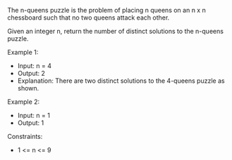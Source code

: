 The n-queens puzzle is the problem of placing n queens on an n x n chessboard such that no two queens attack each other.

Given an integer n, return the number of distinct solutions to the n-queens puzzle.

Example 1:


- Input: n = 4 
- Output: 2 
- Explanation: There are two distinct solutions to the 4-queens puzzle as shown.

Example 2:
- Input: n = 1 
- Output: 1

Constraints:
- 1 <= n <= 9